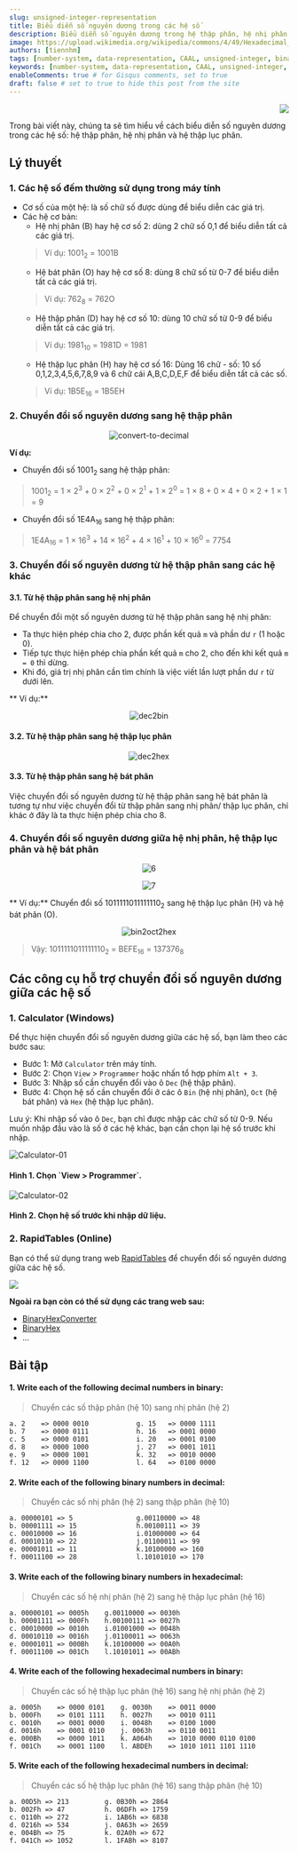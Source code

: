 ```yaml
---
slug: unsigned-integer-representation
title: Biểu diễn số nguyên dương trong các hệ số
description: Biểu diễn số nguyên dương trong hệ thập phân, hệ nhị phân và hệ thập lục phân
image: https://upload.wikimedia.org/wikipedia/commons/4/49/Hexadecimal_digit.png
authors: [tiennhm]
tags: [number-system, data-representation, CAAL, unsigned-integer, binary, hexadecimal, decimal]
keywords: [number-system, data-representation, CAAL, unsigned-integer, binary, hexadecimal, decimal]
enableComments: true # for Gisqus comments, set to true
draft: false # set to true to hide this post from the site
---
```


<p align="right">
    <img src="https://api.visitorbadge.io/api/visitors?path=https%3A%2F%2Ftiennhm.github.io%2Fblog%2Funsigned-integer-representation&label=⚪View&labelColor=%2337d67a&countColor=%23555555&style=flat&labelStyle=upper" loading='lazy' decoding='async'/>
</p>

Trong bài viết này, chúng ta sẽ tìm hiểu về cách biểu diễn số nguyên dương trong các hệ số: hệ thập phân, hệ nhị phân và hệ thập lục phân.

<!--truncate-->

## Lý thuyết

### 1. Các hệ số đếm thường sử dụng trong máy tính

- Cơ số của một hệ: là số chữ số được dùng để biểu diễn các giá trị.
- Các hệ cơ bản:
    + Hệ nhị phân (B) hay hệ cơ số 2: dùng 2 chữ số 0,1 để biểu diễn tất cả các giá trị.
    > Ví dụ: 1001<sub>2</sub> = 1001B
    + Hệ bát phân (O) hay hệ cơ số 8: dùng 8 chữ số từ 0-7 để biểu diễn tất cả các giá trị.
    > Ví dụ: 762<sub>8</sub> = 762O
    + Hệ thập phân (D) hay hệ cơ số 10: dùng 10 chữ số từ 0-9 để biểu diễn tất cả các giá trị.
    > Ví dụ: 1981<sub>10</sub> = 1981D = 1981
    + Hệ thập lục phân (H) hay hệ cơ số 16: Dùng 16 chữ - số: 10 số 0,1,2,3,4,5,6,7,8,9 và 6 chữ cái A,B,C,D,E,F để biểu diễn tất cả các số.
    > Ví dụ: 1B5E<sub>16</sub> = 1B5EH

### 2. Chuyển đổi số nguyên dương sang hệ thập phân

<p align="center">
    <img src="https://res.cloudinary.com/df3zf2d1g/image/upload/v1702198414/docs/caal/01-data-representation-computer-arithmetic/C1-Number-systems-convert-to-decimal_xfbzdr.webp" loading='lazy' decoding='async' alt="convert-to-decimal"/>
</p>

**Ví dụ:**

- Chuyển đổi số 1001<sub>2</sub> sang hệ thập phân:
> 1001<sub>2</sub> = 1 × 2<sup>3</sup> + 0 × 2<sup>2</sup> + 0 × 2<sup>1</sup> + 1 × 2<sup>0</sup> = 1 × 8 + 0 × 4 + 0 × 2 + 1 × 1 = 9
- Chuyển đổi số 1E4A<sub>16</sub> sang hệ thập phân:
> 1E4A<sub>16</sub> = 1 × 16<sup>3</sup> + 14 × 16<sup>2</sup> + 4 × 16<sup>1</sup> + 10 × 16<sup>0</sup> = 7754

### 3. Chuyển đổi số nguyên dương từ hệ thập phân sang các hệ khác

#### 3.1. Từ hệ thập phân sang hệ nhị phân

Để chuyển đổi một số nguyên dương từ hệ thập phân sang hệ nhị phân:
- Ta thực hiện phép chia cho 2, được phần kết quả `m` và phần dư `r` (1 hoặc 0).
- Tiếp tực thực hiện phép chia phần kết quả `m` cho 2, cho đến khi kết quả `m = 0` thì dừng.
- Khi đó, giá trị nhị phân cần tìm chính là việc viết lần lượt phần dư `r` từ dưới lên.

** Ví dụ:**
<p align="center">
    <img src="https://res.cloudinary.com/df3zf2d1g/image/upload/v1702200158/docs/caal/01-data-representation-computer-arithmetic/C1-Number-systems-dec2bin_ylfq9g.webp" loading='lazy' decoding='async' alt="dec2bin"/>
</p>

#### 3.2. Từ hệ thập phân sang hệ thập lục phân

<p align="center">
    <img src="https://res.cloudinary.com/df3zf2d1g/image/upload/v1702200909/docs/caal/01-data-representation-computer-arithmetic/C1-Number-systems-dec2hexpng_kjh3au.webp" loading='lazy' decoding='async' alt="dec2hex"/>
</p>

#### 3.3. Từ hệ thập phân sang hệ bát phân

Việc chuyển đổi số nguyên dương từ hệ thập phân sang hệ bát phân là tương tự như việc chuyển đổi từ thập phân sang nhị phân/ thập lục phân, chỉ khác ở đây là ta thực hiện phép chia cho 8.

### 4. Chuyển đổi số nguyên dương giữa hệ nhị phân, hệ thập lục phân và hệ bát phân

<p align="center">
    <img src="https://res.cloudinary.com/df3zf2d1g/image/upload/v1702192054/docs/caal/01-data-representation-computer-arithmetic/C1-Number-systems-06_dp3s7c.webp" loading='lazy' decoding='async' alt="6"/>
</p>

<p align="center">
    <img src="https://res.cloudinary.com/df3zf2d1g/image/upload/v1702192054/docs/caal/01-data-representation-computer-arithmetic/C1-Number-systems-07_ts1oot.webp" loading='lazy' decoding='async' alt="7"/>
</p>

** Ví dụ:** Chuyển đổi số 1011111011111110<sub>2</sub> sang hệ thập lục phân (H) và hệ bát phân (O).

<p align="center">
    <img src="https://res.cloudinary.com/df3zf2d1g/image/upload/v1702201384/docs/caal/01-data-representation-computer-arithmetic/C1-Number-systems-bin2oct2hex_dbezc6.webp" loading='lazy' decoding='async' alt="bin2oct2hex"/>
</p>

> Vậy: 1011111011111110<sub>2</sub> = BEFE<sub>16</sub> = 137376<sub>8</sub>

## Các công cụ hỗ trợ chuyển đổi số nguyên dương giữa các hệ số

### 1. Calculator (Windows)

Để thực hiện chuyển đổi số nguyên dương giữa các hệ số, bạn làm theo các bước sau:
- Bước 1: Mở `Calculator` trên máy tính.
- Bước 2: Chọn `View` > `Programmer` hoặc nhấn tổ hợp phím `Alt + 3`.
- Bước 3: Nhập số cần chuyển đổi vào ô `Dec` (hệ thập phân).
- Bước 4: Chọn hệ số cần chuyển đổi ở các ô `Bin` (hệ nhị phân), `Oct` (hệ bát phân) và `Hex` (hệ thập lục phân).

Lưu ý: Khi nhập số vào ô `Dec`, bạn chỉ được nhập các chữ số từ 0-9. Nếu muốn nhập đầu vào là số ở các hệ khác, bạn cần chọn lại hệ số trước khi nhập.

<div className="row">
    <div className="col" style={{display: 'flex', justifyContent: 'center', flexDirection: 'column'}}>
        <img src="https://res.cloudinary.com/df3zf2d1g/image/upload/v1702201865/docs/caal/01-data-representation-computer-arithmetic/Calculator-01_vr079k.webp" loading='lazy' decoding='async' alt="Calculator-01"/>
        <h4 style={{padding: '20px'}}>Hình 1. Chọn `View &gt; Programmer`.</h4>
    </div>
    <div className="col" style={{display: 'flex', justifyContent: 'center', flexDirection: 'column'}}>
        <img src="https://res.cloudinary.com/df3zf2d1g/image/upload/v1702201865/docs/caal/01-data-representation-computer-arithmetic/Calculator-02_jzmxts.webp" loading='lazy' decoding='async' alt="Calculator-02"/>
        <h4 style={{padding: '20px'}}>Hình 2. Chọn hệ số trước khi nhập dữ liệu.</h4>
    </div>
</div>

### 2. RapidTables (Online)

Bạn có thể sử dụng trang web [RapidTables](https://www.rapidtables.com/convert/number/index.html) để chuyển đổi số nguyên dương giữa các hệ số.

<img src="https://v1.screenshot.11ty.dev/https%3A%2F%2Fwww.rapidtables.com/opengraph/" loading='lazy' decoding='async'/>

**Ngoài ra bạn còn có thể sử dụng các trang web sau:**
- [BinaryHexConverter](https://www.binaryhexconverter.com/)
- [BinaryHex](https://binaryhexconverter.com/decimal-to-hex-converter)
- ...

## Bài tập 

#### 1. Write each of the following decimal numbers in binary:

> Chuyển các số thập phân (hệ 10) sang nhị phân (hệ 2)

```
a. 2    => 0000 0010  	      	g. 15   => 0000 1111
b. 7    => 0000 0111            h. 16   => 0001 0000
c. 5 	=> 0000 0101	      	i. 20   => 0001 0100
d. 8    => 0000 1000         	j. 27   => 0001 1011
e. 9 	=> 0000 1001         	k. 32   => 0010 0000
f. 12   => 0000 1100         	l. 64   => 0100 0000
```

#### 2. Write each of the following binary numbers in decimal:

> Chuyển các số nhị phân (hệ 2) sang thập phân (hệ 10)

```
a. 00000101 => 5        		g.00110000 => 48
b. 00001111 => 15	      		h.00100111 => 39
c. 00010000 => 16	      		i.01000000 => 64
d. 00010110 => 22	      		j.01100011 => 99
e. 00001011 => 11 	      		k.10100000 => 160
f. 00011100 => 28	      		l.10101010 => 170
```

#### 3. Write each of the following binary numbers in hexadecimal:

> Chuyển các số hệ nhị phân (hệ 2) sang hệ thập lục phân (hệ 16)

```
a. 00000101 => 0005h    g.00110000 => 0030h
b. 00001111 => 000Fh    h.00100111 => 0027h
c. 00010000 => 0010h    i.01001000 => 0048h
d. 00010110 => 0016h    j.01100011 => 0063h
e. 00001011 => 000Bh    k.10100000 => 00A0h
f. 00011100 => 001Ch    l.10101011 => 00ABh
```

#### 4. Write each of the following hexadecimal numbers in binary:

> Chuyển các số hệ thập lục phân (hệ 16) sang hệ nhị phân (hệ 2)

```
a. 0005h    => 0000 0101    g. 0030h    => 0011 0000
b. 000Fh    => 0101 1111    h. 0027h    => 0010 0111
c. 0010h    => 0001 0000    i. 0048h    => 0100 1000
d. 0016h    => 0001 0110    j. 0063h    => 0110 0011
e. 000Bh    => 0000 1011    k. A064h    => 1010 0000 0110 0100
f. 001Ch    => 0001 1100    l. ABDEh    => 1010 1011 1101 1110
```
 
#### 5. Write each of the following hexadecimal numbers in decimal:

> Chuyển các số hệ thập lục phân (hệ 16) sang thập phân (hệ 10)

```
a. 00D5h => 213         g. 0B30h => 2864
b. 002Fh => 47          h. 06DFh => 1759
c. 0110h => 272			i. 1AB6h => 6838
d. 0216h => 534			j. 0A63h => 2659
e. 004Bh => 75			k. 02A0h => 672
f. 041Ch => 1052		l. 1FABh => 8107
```